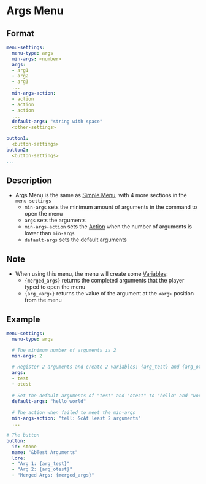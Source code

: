 # Args Menu

## Format
```yaml
menu-settings:
  menu-type: args
  min-args: <number>
  args:
  - arg1
  - arg2
  - arg3
  ...
  min-args-action:
  - action
  - action
  - action
  ...
  default-args: "string with space"
  <other-settings>

button1:
  <button-settings>
button2:
  <button-settings>
...
```

## Description
* Args Menu is the same as [Simple Menu](./simple-menu.md), with 4 more sections in the `menu-settings`
  * `min-args` sets the minimum amount of arguments in the command to open the menu
  * `args` sets the arguments
  * `min-args-action` sets the [Action](../Action.md) when the number of arguments is lower than `min-args`
  * `default-args` sets the default arguments

## Note
* When using this menu, the menu will create some [Variables](../Variable.md):
  * `{merged_args}` returns the completed arguments that the player typed to open the menu
  * `{arg_<arg>}` returns the value of the argument at the `<arg>` position from the menu

## Example
```yaml
menu-settings:
  menu-type: args

  # The minimum number of arguments is 2
  min-args: 2

  # Register 2 arguments and create 2 variables: {arg_test} and {arg_otest}
  args:
  - test
  - otest
  
  # Set the default arguments of "test" and "otest" to "hello" and "world"
  default-args: "hello world"
  
  # The action when failed to meet the min-args
  min-args-action: "tell: &cAt least 2 arguments"
  ...

# The button
button:
  id: stone
  name: "&bTest Arguments"
  lore:
  - "Arg 1: {arg_test}"
  - "Arg 2: {arg_otest}"
  - "Merged Args: {merged_args}"
``` 